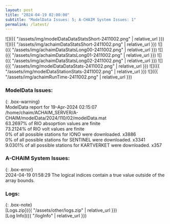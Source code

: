 ```yaml
---
layout: post
title: "2024-04-19 02:00:00"
subtitle: "ModelData Issues: 5; A-CHAIM System Issues: 1"
permalink: /latest/
---
```


![]({{ "/assets/img/modelDataDataStatsShort-2411002.png" | relative_url }})
![]({{ "/assets/img/achaimDataStatsShort-2411002.png" | relative_url }})
![]({{ "/assets/img/achaimDataStatsLong00-2411002.png" | relative_url }})
![]({{ "/assets/img/achaimDataStatsLong01-2411002.png" | relative_url }})
![]({{ "/assets/img/achaimDataStatsLong02-2411002.png" | relative_url }})
![]({{ "/assets/img/modelDataDataStats-2411002.png" | relative_url }})
![]({{ "/assets/img/modelDataStationStats-2411002.png" | relative_url }})
![]({{ "/assets/img/achaimRunTime-2411002.png" | relative_url }})


### ModelData Issues:  
  
{: .box-warning}  
 ModelData report for 19-Apr-2024 02:15:07   
 /home/chaim/ACHAIM_SERVER/A-CHAIM/modelData/2024/110/02/modelData.mat   
 63.2697% of RIO absoprtion values are finite   
 73.2124% of RIO volt values are finite   
 0% of all possible stations for IONO were downloaded. x3886   
 0% of all possible stations for SENTINEL were downloaded. x3341   
 9.0301% of all possible stations for KARTVERKET were downloaded. x357   
  
### A-CHAIM System Issues:  
  
{: .box-error}  
2024-04-19 01:58:29 The logical indices contain a true value outside of the array bounds.  

### Logs:  
  
{: .box-note}  
[Logs.zip]({{ "/assets/other/logs.zip" | relative_url }})  
[Log Info]({{ "/logInfo" | relative_url }})  
